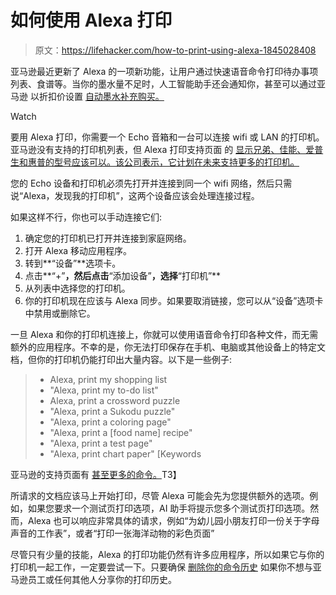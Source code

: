 # 如何使用 Alexa 打印

> 原文：<https://lifehacker.com/how-to-print-using-alexa-1845028408>

亚马逊最近更新了 Alexa 的一项新功能，让用户通过快速语音命令打印待办事项列表、食谱等。当你的墨水量不足时，人工智能助手还会通知你，甚至可以通过亚马逊 以折扣价设置 [自动墨水补充购买。](https://smile.amazon.com/b/ref=br_imp/ref=s9_acss_bw_cg_acpnav_md1_w?_encoding=UTF8&asc_campaign=InlineText&asc_refurl=https://lifehacker.com/how-to-print-using-alexa-1845028408&asc_source=&node=21227170011&pf_rd_i=19820259011&pf_rd_m=ATVPDKIKX0DER&pf_rd_p=f574a716-964d-4514-9334-f9f670466031&pf_rd_r=JYBCYNG901NVCDJJ3G69&pf_rd_s=merchandised-search-top-1&pf_rd_t=101&tag=kinjalifehackerlink-20) 

Watch

要用 Alexa 打印，你需要一个 Echo 音箱和一台可以连接 wifi 或 LAN 的打印机。亚马逊没有支持的打印机列表，但 Alexa 打印支持页面 的 [显示兄弟、佳能、爱普生和惠普的型号应该可以。该公司表示，它计划在未来支持更多的打印机。](https://www.amazon.com/b?asc_campaign=InlineText&asc_refurl=https://lifehacker.com/how-to-print-using-alexa-1845028408&asc_source=&ie=UTF8&node=19820259011&tag=kinjalifehackerlink-20) 

您的 Echo 设备和打印机必须先打开并连接到同一个 wifi 网络，然后只需说“Alexa，发现我的打印机”，这两个设备应该会处理连接过程。

如果这样不行，你也可以手动连接它们:

1.  确定您的打印机已打开并连接到家庭网络。
2.  打开 Alexa 移动应用程序。
3.  转到**“设备”**选项卡。
4.  点击**“+”**，然后点击**“添加设备”**，选择**“打印机”**
5.  从列表中选择您的打印机。
6.  你的打印机现在应该与 Alexa 同步。如果要取消链接，您可以从“设备”选项卡中禁用或删除它。

一旦 Alexa 和你的打印机连接上，你就可以使用语音命令打印各种文件，而无需额外的应用程序。不幸的是，你无法打印保存在手机、电脑或其他设备上的特定文档，但你的打印机仍能打印出大量内容。以下是一些例子:

> *   Alexa, print my shopping list
> *   "Alexa, print my to-do list"
> *   Alexa, print a crossword puzzle
> *   "Alexa, print a Sukodu puzzle"
> *   "Alexa, print a coloring page"
> *   "Alexa, print a [food name] recipe"
> *   "Alexa, print a test page"
> *   "Alexa, print chart paper" [Keywords

亚马逊的支持页面有 [甚至更多的命令。](https://www.amazon.com/b/ref=br_imp/ref=s9_acss_bw_cg_adrprint_md1_w?_encoding=UTF8&asc_campaign=InlineText&asc_refurl=https://lifehacker.com/how-to-print-using-alexa-1845028408&asc_source=&node=21228720011&pf_rd_i=19820259011&pf_rd_m=ATVPDKIKX0DER&pf_rd_p=46a68e0a-a94d-45b6-b2b8-4688b79b3cba&pf_rd_r=NN008G3PN0VEASNEKK17&pf_rd_s=merchandised-search-1&pf_rd_t=101&tag=kinjalifehackerlink-20)T3】

所请求的文档应该马上开始打印，尽管 Alexa 可能会先为您提供额外的选项。例如，如果您要求一个测试页打印选项，AI 助手将提示您多个测试页打印选项。然而，Alexa 也可以响应非常具体的请求，例如“为幼儿园小朋友打印一份关于字母声音的工作表”，或者“打印一张海洋动物的彩色页面”

尽管只有少量的技能，Alexa 的打印功能仍然有许多应用程序，所以如果它与你的打印机一起工作，一定要尝试一下。只要确保 [删除你的命令历史](https://lifehacker.com/regularly-delete-your-digital-assistants-voice-history-1844718678) 如果你不想与亚马逊员工或任何其他人分享你的打印历史。
